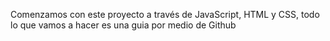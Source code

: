 Comenzamos con este proyecto a través de JavaScript, HTML y CSS, todo lo que vamos a hacer es una guia por medio de Github